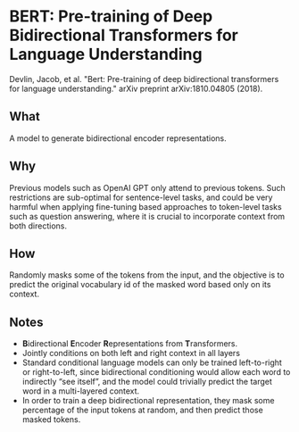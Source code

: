 # BERT: Pre-training of Deep Bidirectional Transformers for Language Understanding

Devlin, Jacob, et al. "Bert: Pre-training of deep bidirectional transformers for language understanding." arXiv preprint arXiv:1810.04805 (2018).

## What

A model to generate bidirectional encoder representations.  

## Why

Previous models such as OpenAI GPT only attend to previous tokens. Such restrictions are sub-optimal for sentence-level tasks,
and could be very harmful when applying fine-tuning based approaches to token-level tasks such as question answering, where it is crucial to incorporate context from both directions.

## How

Randomly masks some of the tokens from the input, and the objective is to predict the original vocabulary id of the masked word based only on its context.

## Notes

* **B**idirectional **E**ncoder **R**epresentations from **T**ransformers.
* Jointly conditions on both left and right context in all layers
* Standard conditional language models can only be trained left-to-right or right-to-left, since bidirectional conditioning would allow each word to indirectly “see itself”, and the model could trivially predict the target word in a multi-layered context. 
* In order to train a deep bidirectional representation, they mask some percentage of the input tokens at random, and then predict those masked tokens.